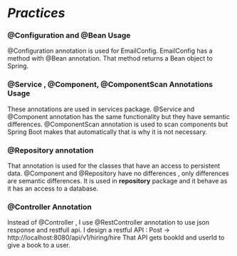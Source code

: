 # *Practices*

### **@Configuration and @Bean Usage**

@Configuration annotation is used for EmailConfig. EmailConfig has a method with @Bean annotation.
That method returns a Bean object to Spring.

### **@Service , @Component, @ComponentScan Annotations Usage**

These annotations are used in services package. @Service and @Component annotation has the same functionality but they have semantic differences.
@ComponentScan annotation is used to scan components but Spring Boot makes that automatically that is why it is not necessary.


### **@Repository annotation**

That annotation is used for the classes that have an access to persistent data. @Component and @Repository have no differences , only differences are semantic differences.
It is used in **repository** package and it behave as it has an access to a database.

### **@Controller Annotation**

Instead of @Controller , I use @RestController annotation to use json response and restfull api. I design a restful API :
Post ->  http://localhost:8080/api/v1/hiring/hire
That API gets bookId and userId to give a book to a user.




